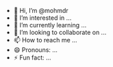 - 👋 Hi, I’m @mohmdr
- 👀 I’m interested in ...
- 🌱 I’m currently learning ...
- 💞️ I’m looking to collaborate on ...
- 📫 How to reach me ...
- 😄 Pronouns: ...
- ⚡ Fun fact: ...

<!---
mohmdr/mohmdr is a ✨ special ✨ repository because its `README.md` (this file) appears on your GitHub profile.
You can click the Preview link to take a look at your changes.
--->
